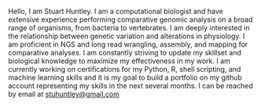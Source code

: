 Hello, I am Stuart Huntley. I am a computational biologist and have extensive experience performing comparative
genomic analysis on a broad range of organisms, from bacteria to vertebrates. I am deeply interested in the relationship
between genetic variation and alterations in physiology. I am proficient in NGS and long read wrangling, assembly, and
mapping for comparative analyses.
I am constantly striving to update my skillset and biological knowledge to maximize my effectiveness in my work. I am
currently working on certifications for my Python, R, shell scripting, and machine learning skills and it is my goal to
build a portfolio on my github account representing my skills in the next several months.
I can be reached by email at stuhuntley@gmail.com
